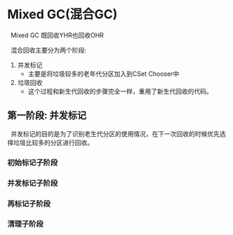 # Mixed GC(混合GC)
&nbsp;&nbsp;Mixed GC 既回收YHR也回收OHR

&nbsp;&nbsp;混合回收主要分为两个阶段:
1. 并发标记
   - 主要是将垃圾较多的老年代分区加入到CSet Chooser中
2. 垃圾回收
   - 这个过程和新生代回收的步骤完全一样，重用了新生代回收的代码。

## 第一阶段: 并发标记
&nbsp;&nbsp;并发标记的目的是为了识别老生代分区的使用情况，在下一次回收的时候优先选择垃圾比较多的分区进行回收。
### 初始标记子阶段
### 并发标记子阶段
### 再标记子阶段
### 清理子阶段